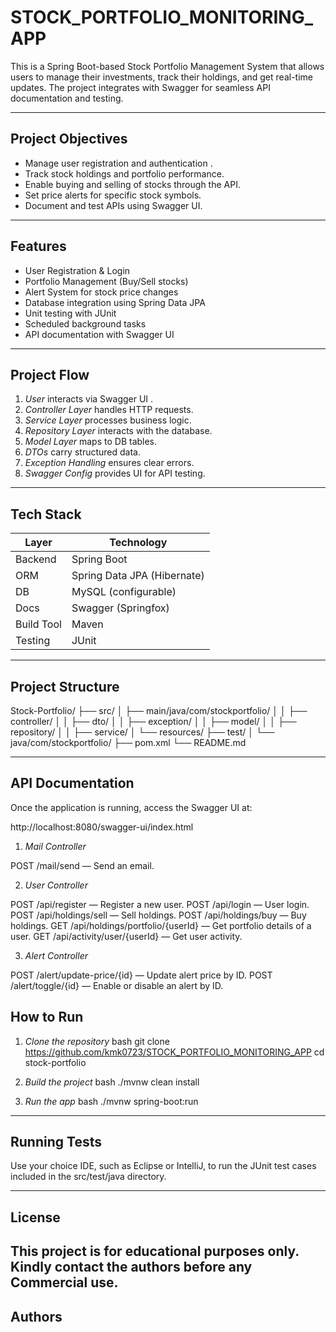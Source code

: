 # STOCK_PORTFOLIO_MONITORING_APP

This is a Spring Boot-based Stock Portfolio Management System that allows users to manage their investments, track their holdings, and get real-time updates. The project integrates with Swagger for seamless API documentation and testing.

---

## Project Objectives
- Manage user registration and authentication .
- Track stock holdings and portfolio performance.
- Enable buying and selling of stocks through the API.
- Set price alerts for specific stock symbols.
- Document and test APIs using Swagger UI.

---

## Features

- User Registration & Login
- Portfolio Management (Buy/Sell stocks)
- Alert System for stock price changes
- Database integration using Spring Data JPA
- Unit testing with JUnit
- Scheduled background tasks
- API documentation with Swagger UI

---

## Project Flow

1. *User* interacts via Swagger UI .
2. *Controller Layer* handles HTTP requests.
3. *Service Layer* processes business logic.
4. *Repository Layer* interacts with the database.
5. *Model Layer* maps to DB tables.
6. *DTOs* carry structured data.
7. *Exception Handling* ensures clear errors.
8. *Swagger Config* provides UI for API testing.

---

## Tech Stack

| Layer       | Technology                     |
|-------------|--------------------------------|
| Backend     | Spring Boot                    |
| ORM         | Spring Data JPA (Hibernate)    |
| DB          | MySQL (configurable)      |
| Docs        | Swagger (Springfox)            |
| Build Tool  | Maven                          |
| Testing     | JUnit                          |

---

## Project Structure


Stock-Portfolio/
├── src/
│   ├── main/java/com/stockportfolio/
│   │   ├── controller/
│   │   ├── dto/
│   │   ├── exception/
│   │   ├── model/
│   │   ├── repository/
│   │   ├── service/
│   └── resources/
├── test/
│   └── java/com/stockportfolio/
├── pom.xml
└── README.md


---

## API Documentation

Once the application is running, access the Swagger UI at:


http://localhost:8080/swagger-ui/index.html


1. *Mail Controller*

POST /mail/send — Send an email.

2. *User Controller*

POST /api/register — Register a new user.
POST /api/login — User login.
POST /api/holdings/sell — Sell holdings.
POST /api/holdings/buy — Buy holdings.
GET /api/holdings/portfolio/{userId} — Get portfolio details of a user.
GET /api/activity/user/{userId} — Get user activity.


3. *Alert Controller*

POST /alert/update-price/{id} — Update alert price by ID.
POST /alert/toggle/{id} — Enable or disable an alert by ID.

## How to Run

1. *Clone the repository*
   bash
   git clone https://github.com/kmk0723/STOCK_PORTFOLIO_MONITORING_APP
   cd stock-portfolio
   

2. *Build the project*
   bash
   ./mvnw clean install
   

3. *Run the app*
   bash
   ./mvnw spring-boot:run
   

---

## Running Tests

Use your choice IDE, such as Eclipse or IntelliJ, to run the JUnit test cases included in the src/test/java directory.

---


## License

This project is for educational purposes only. Kindly contact the authors before any Commercial use. 
---

## Authors

